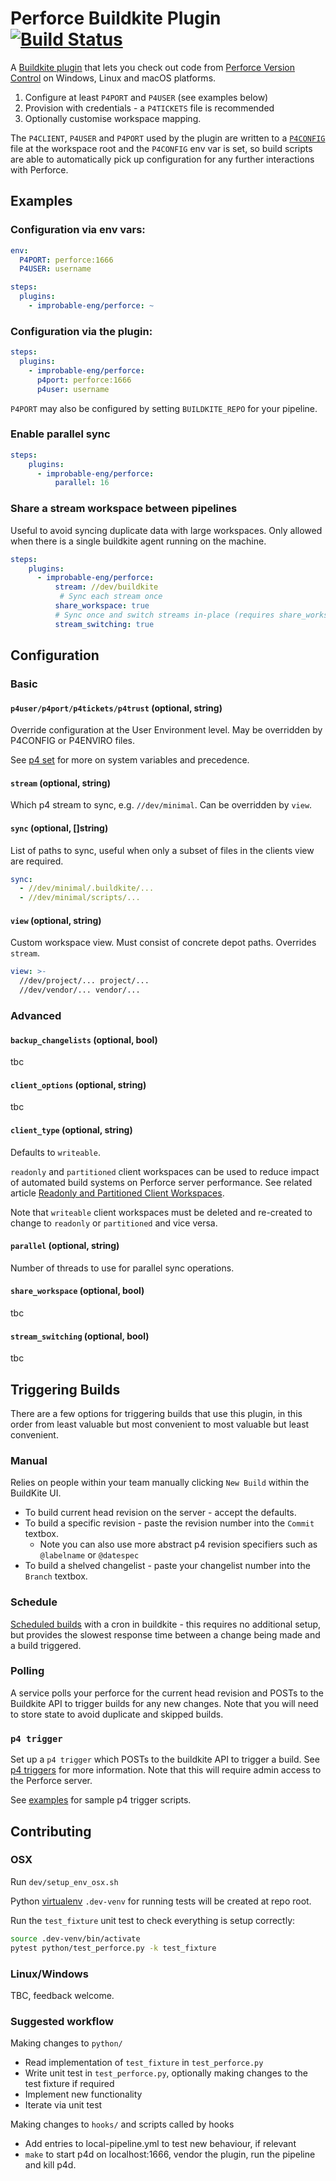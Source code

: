 # Perforce Buildkite Plugin [![Build Status](https://travis-ci.com/improbable-eng/perforce-buildkite-plugin.svg?branch=master)](https://travis-ci.com/improbable-eng/perforce-buildkite-plugin)

A [Buildkite plugin](https://buildkite.com/docs/agent/v3/plugins) that lets you check out code from [Perforce Version Control](https://www.perforce.com/products/helix-core) on Windows, Linux and macOS platforms.

1. Configure at least `P4PORT` and `P4USER` (see examples below)
2. Provision with credentials - a `P4TICKETS` file is recommended
3. Optionally customise workspace mapping.

The `P4CLIENT`, `P4USER` and `P4PORT` used by the plugin are written to a [`P4CONFIG`](https://www.perforce.com/manuals/v16.2/cmdref/P4CONFIG.html) file at the workspace root and the `P4CONFIG` env var is set, so build scripts are able to automatically pick up configuration for any further interactions with Perforce.

## Examples

### Configuration via env vars:

```yaml
env:
  P4PORT: perforce:1666
  P4USER: username

steps:
  plugins:
    - improbable-eng/perforce: ~
```

### Configuration via the plugin:

```yaml
steps:
  plugins:
    - improbable-eng/perforce:
      p4port: perforce:1666
      p4user: username
```

`P4PORT` may also be configured by setting `BUILDKITE_REPO` for your pipeline.

### Enable parallel sync

```yaml
steps:
    plugins:
      - improbable-eng/perforce:
          parallel: 16
```

### Share a stream workspace between pipelines

Useful to avoid syncing duplicate data with large workspaces.
Only allowed when there is a single buildkite agent running on the machine.

```yaml
steps:
    plugins:
      - improbable-eng/perforce:
          stream: //dev/buildkite
           # Sync each stream once
          share_workspace: true
          # Sync once and switch streams in-place (requires share_workspace: true)
          stream_switching: true
```

## Configuration

### Basic

#### `p4user/p4port/p4tickets/p4trust` (optional, string)

Override configuration at the User Environment level. May be overridden by P4CONFIG or P4ENVIRO files.

See [p4 set](https://www.perforce.com/manuals/cmdref/Content/CmdRef/p4_set.html?Highlight=precedence) for more on system variables and precedence.

#### `stream` (optional, string)

Which p4 stream to sync, e.g. `//dev/minimal`. Can be overridden by `view`.

#### `sync` (optional, []string)

List of paths to sync, useful when only a subset of files in the clients view are required.

```yaml
sync:
  - //dev/minimal/.buildkite/...
  - //dev/minimal/scripts/...
```

#### `view` (optional, string)

Custom workspace view. Must consist of concrete depot paths. Overrides `stream`.

```yaml
view: >-
  //dev/project/... project/...
  //dev/vendor/... vendor/...
```

### Advanced

#### `backup_changelists` (optional, bool)

tbc

#### `client_options` (optional, string)

tbc

#### `client_type` (optional, string)

Defaults to `writeable`.

`readonly` and `partitioned` client workspaces can be used to reduce impact of automated build systems on Perforce server performance.
See related article [Readonly and Partitioned Client Workspaces](https://community.perforce.com/s/article/15372).

Note that `writeable` client workspaces must be deleted and re-created to change to `readonly` or `partitioned` and vice versa.

#### `parallel` (optional, string)

Number of threads to use for parallel sync operations.

#### `share_workspace` (optional, bool)

tbc

#### `stream_switching` (optional, bool)

tbc

## Triggering Builds

There are a few options for triggering builds that use this plugin, in this order from least valuable but most convenient to most valuable but least convenient.

### Manual

Relies on people within your team manually clicking `New Build` within the BuildKite UI.

* To build current head revision on the server - accept the defaults.
* To build a specific revision - paste the revision number into the `Commit` textbox.
  * Note you can also use more abstract p4 revision specifiers such as `@labelname` or `@datespec`
* To build a shelved changelist - paste your changelist number into the `Branch` textbox.

### Schedule

[Scheduled builds](https://buildkite.com/docs/pipelines/scheduled-builds) with a cron in buildkite - this requires no additional setup, but provides the slowest response time between a change being made and a build triggered.

### Polling

A service polls your perforce for the current head revision and POSTs to the Buildkite API to trigger builds for any new changes. Note that you will need to store state to avoid duplicate and skipped builds.

### `p4 trigger`

Set up a `p4 trigger` which POSTs to the buildkite API to trigger a build. See [p4 triggers](https://www.perforce.com/manuals/v18.1/cmdref/Content/CmdRef/p4_triggers.html) for more information. Note that this will require admin access to the Perforce server.

See [examples](./examples) for sample p4 trigger scripts.

## Contributing

### OSX

Run `dev/setup_env_osx.sh`

Python [virtualenv](https://docs.python.org/3/tutorial/venv.html) `.dev-venv` for running tests will be created at repo root.

Run the `test_fixture` unit test to check everything is setup correctly:

```bash
source .dev-venv/bin/activate
pytest python/test_perforce.py -k test_fixture
```

### Linux/Windows

TBC, feedback welcome.

### Suggested workflow

Making changes to `python/`

* Read implementation of `test_fixture` in `test_perforce.py`
* Write unit test in `test_perforce.py`, optionally making changes to the test fixture if required
* Implement new functionality
* Iterate via unit test

Making changes to `hooks/` and scripts called by hooks

* Add entries to local-pipeline.yml to test new behaviour, if relevant
* `make` to start p4d on localhost:1666, vendor the plugin, run the pipeline and kill p4d.
